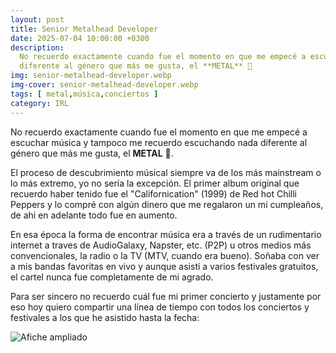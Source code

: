 ```yaml
---
layout: post
title: Senior Metalhead Developer
date: 2025-07-04 10:00:00 +0300
description:
  No recuerdo exactamente cuando fue el momento en que me empecé a escuchar música y tampoco me recuerdo escuchando nada
  diferente al género que más me gusta, el **METAL** 🤘
img: senior-metalhead-developer.webp
img-cover: senior-metalhead-developer.webp
tags: [ metal,música,conciertos ]
category: IRL
---
```


No recuerdo exactamente cuando fue el momento en que me empecé a escuchar música y tampoco me recuerdo escuchando nada
diferente al género que más me gusta, el **METAL** 🤘.

El proceso de descubrimiento músical siempre va de los más mainstream o lo más extremo, yo no sería la excepción. El
primer album original que recuerdo haber tenido fue el "Californication" (1999) de Red hot Chilli Peppers y lo compré
con algún dinero que me regalaron un mi cumpleaños, de ahi en adelante todo fue en aumento.

En esa época la forma de encontrar música era a través de un rudimentario internet a traves de AudioGalaxy, Napster,
etc. (P2P) u otros medios más convencionales, la radio o la TV (MTV, cuando era bueno). Soñaba con ver a mis bandas
favoritas en vivo y aunque asistí a varios festivales gratuitos, el cartel nunca fue completamente de mi agrado.

Para ser sincero no recuerdo cuál fue mi primer concierto y justamente por eso hoy quiero compartir una línea de tiempo
con todos los conciertos y festivales a los que he asistido hasta la fecha:

<div class="timeline" id="timeline"></div>

<script>
  const events = [
    {
      name: "Rock Fest Barcelona 2025",
      startDate: new Date("2025-06-26T00:00:00"),
      endDate: new Date("2025-06-29T00:00:00"),
      image: "/assets/images/blog/senior-metalhead-developer/20250626-rock-fest-barcelona.webp",
      type: "festival",
    },    
    {
      name: "Eluveitie + Amorphis + Dark Tranquillity + Nailed To Obscurity",
      startDate: new Date("2022-11-17T15:30:00"),
      image: "/assets/images/blog/senior-metalhead-developer/20221117-eluveitie-amorphis.webp",
      type: "concert",
    },
    {
      name: "Saurom",
      startDate: new Date("2023-10-07T10:00:00"),
      image: "/assets/images/blog/senior-metalhead-developer/20231007-saurom.webp",
      type: "concert",
    },
    {
      name: "Tierra Santa",
      startDate: new Date("2025-04-12T00:00:00"),
      image: "/assets/images/blog/senior-metalhead-developer/20250412-tierra-santa.webp",
      type: "concert",
    },
    {
      name: "Tierra Santa",
      startDate: new Date("2013-03-15T00:00:00"),
      image: "/assets/images/blog/senior-metalhead-developer/20130315-tierra-santa.webp",
      type: "concert",
    },
    {
      name: "Gigatron",
      startDate: new Date("2017-06-02T00:00:00"),
      image: "/assets/images/blog/senior-metalhead-developer/20170602-gigatron.webp",
      type: "concert",
    },
    {
      name: "Gigatron",
      startDate: new Date("2016-07-30T00:00:00"),
      image: "/assets/images/blog/senior-metalhead-developer/20160730-gigatron.webp",
      type: "concert",
    },
    {
      name: "Gigatron",
      startDate: new Date("2015-05-08T00:00:00"),
      image: "/assets/images/blog/senior-metalhead-developer/20150508-gigatron.webp",
      type: "concert",
    },
    {
      name: "Korpiklaani + Chanquen + Hordethor + Hishatana",
      startDate: new Date("2010-03-07T00:00:00"),
      image: "/assets/images/blog/senior-metalhead-developer/20100307-korpiklaani.webp",
      type: "concert",
    },
    {
      name: "Cannibal Corpse",
      startDate: new Date("2010-03-07T00:00:00"),
      image: "/assets/images/blog/senior-metalhead-developer/20100217-cannibal-corpse.webp",
      type: "concert",
    },
    {
      name: "Rhapsody + Beast In Black + Scarlet Aura",
      startDate: new Date("2018-03-18T00:00:00"),
      image: "/assets/images/blog/senior-metalhead-developer/20180320-rhapsody.webp",
      type: "concert",
    },
    {
      name: "Powerwolf + Beast In Black + Serenity",
      startDate: new Date("2016-04-03T00:00:00"),
      image: "/assets/images/blog/senior-metalhead-developer/20160403-powerwolf.webp",
      type: "concert",
    },
    {
      name: "Sabaton + Apocalyptica + Amaranthe",
      startDate: new Date("2020-02-04T00:00:00"),
      image: "/assets/images/blog/senior-metalhead-developer/20200204-sabaton.webp",
      type: "concert",
    },
    {
      name: "Therion + Imperial Age",
      startDate: new Date("2018-02-25T00:00:00"),
      image: "/assets/images/blog/senior-metalhead-developer/20180225-therion.webp",
      type: "concert",
    },
    {
      name: "Iron Maiden",
      startDate: new Date("2009-03-07T00:00:00"),
      image: "/assets/images/blog/senior-metalhead-developer/20090307-ironmaiden.webp",
      type: "concert",
    },
    {
      name: "Kiss",
      startDate: new Date("2009-04-11T00:00:00"),
      image: "/assets/images/blog/senior-metalhead-developer/20090411-kiss.webp",
      type: "concert",
    },
    {
      name: "Metallica",
      startDate: new Date("2010-03-10T00:00:00"),
      image: "/assets/images/blog/senior-metalhead-developer/20100310-metallica.webp",
      type: "concert",
    },
    {
      name: "Dark Tranquillity",
      startDate: new Date("2005-05-19T00:00:00"),
      image: "/assets/images/blog/senior-metalhead-developer/20050519_dark-tranquillity.webp",
      type: "concert",
    },
    {
      name: "Therion",
      startDate: new Date("2004-08-22T00:00:00"),
      image: "/assets/images/blog/senior-metalhead-developer/20040722-therion.webp",
      type: "concert",
    },
    {
      name: "Therion",
      startDate: new Date("2010-10-09T00:00:00"),
      image: "/assets/images/blog/senior-metalhead-developer/20101009-therion.webp",
      type: "concert",
    },
    {
      name: "Lacrimosa",
      startDate: new Date("2010-10-07T00:00:00"),
      image: "/assets/images/blog/senior-metalhead-developer/20101007-lacrimosa.webp",
      type: "concert",
    },
    {
      name: "Nightwish",
      startDate: new Date("2004-12-08T00:00:00"),
      image: "/assets/images/blog/senior-metalhead-developer/20041208-nightwish.webp",
      type: "concert",
    },
    {
      name: "Lacuna Coil",
      startDate: new Date("2010-06-12T00:00:00"),
      image: "/assets/images/blog/senior-metalhead-developer/20100612-lacuna-coil.webp",
      type: "concert",
    },
    {
      name: "Angra",
      startDate: new Date("2010-05-16T00:00:00"),
      image: "/assets/images/blog/senior-metalhead-developer/20100516-angra.webp",
      type: "concert",
    },
    {
      name: "Angra",
      startDate: new Date("2005-09-25T00:00:00"),
      image: "/assets/images/blog/senior-metalhead-developer/20050925-angra.webp",
      type: "concert",
    },
    {
      name: "Metallica + Ghost",
      startDate: new Date("2019-05-05T00:00:00"),
      image: "/assets/images/blog/senior-metalhead-developer/20190505-metallica.webp",
      type: "concert",
    },
    {
      name: "Epica",
      startDate: new Date("2008-09-13T00:00:00"),
      image: "/assets/images/blog/senior-metalhead-developer/20080913-epica.webp",
      type: "concert",
    },
    {
      name: "Stratovarius + Amaranthe + Seven Kingdoms",
      startDate: new Date("2013-04-05T00:00:00"),
      image: "/assets/images/blog/senior-metalhead-developer/20130405-stratovariuos.webp",
      type: "concert",
    },
    {
      name: "Children of Bodom + Decapitated + Medeia",
      startDate: new Date("2013-10-26T00:00:00"),
      image: "/assets/images/blog/senior-metalhead-developer/20131026-children-of-bodom.webp",
      type: "concert",
    },
    {
      name: "God Save The Queen",
      startDate: new Date("2014-10-24T00:00:00"),
      image: "/assets/images/blog/senior-metalhead-developer/20141024-god-save-the-queen.webp",
      type: "concert",
    },
    {
      name: "Tierra Santa",
      startDate: new Date("2014-12-27T00:00:00"),
      image: "/assets/images/blog/senior-metalhead-developer/20141227-tierra-santa.webp",
      type: "concert",
    },
    {
      name: "Avantasia",
      startDate: new Date("2016-03-11T00:00:00"),
      image: "/assets/images/blog/senior-metalhead-developer/20160311_avantasia.webp",
      type: "concert",
    },
    {
      name: "Rhapsody",
      startDate: new Date("2001-07-22T00:00:00"),
      image: "/assets/images/blog/senior-metalhead-developer/20010722-rhapsody.webp",
      type: "concert",
    },
    {
      name: "Amon Amarth",
      startDate: new Date("2009-05-14T00:00:00"),
      image: "/assets/images/blog/senior-metalhead-developer/20090514-amon-amarth.webp",
      type: "concert",
    },
    {
      name: "Kamelot + Xandria + Triosphere + Blackguard",
      startDate: new Date("2012-11-11T00:00:00"),
      image: "/assets/images/blog/senior-metalhead-developer/20121111-kamelot.webp",
      type: "concert",
    },
    {
      name: "Helloween + Gammaray + Shadowside",
      startDate: new Date("2013-02-28T00:00:00"),
      image: "/assets/images/blog/senior-metalhead-developer/20130228-helloween.webp",
      type: "concert",
    },
    {
      name: "Dark Moor + Sinheresy + Mindfeeder + Menzia",
      startDate: new Date("2014-02-21T00:00:00"),
      image: "/assets/images/blog/senior-metalhead-developer/20140221-dark-moor.webp",
      type: "concert",
    },
    {
      name: "Dragonforce",
      startDate: new Date("2009-05-19T00:00:00"),
      image: "/assets/images/blog/senior-metalhead-developer/20090519-dragonforce.webp",
      type: "concert",
    },
    {
      name: "Judas Priest",
      startDate: new Date("2008-11-03T00:00:00"),
      image: "/assets/images/blog/senior-metalhead-developer/20081103-judas-priest.webp",
      type: "concert",
    },
    {
      name: "Belphegor + God Dethroned + Elexorien",
      startDate: new Date("2009-09-20T00:00:00"),
      image: "/assets/images/blog/senior-metalhead-developer/20090920-belphegor.webp",
      type: "concert",
    },
    {
      name: "Testament",
      startDate: new Date("2008-05-25T00:00:00"),
      image: "/assets/images/blog/senior-metalhead-developer/20080525-testament.webp",
      type: "concert",
    },
    {
      name: "Iron Maiden",
      startDate: new Date("2008-02-28T00:00:00"),
      image: "/assets/images/blog/senior-metalhead-developer/20080228-iron-maiden.webp",
      type: "concert",
    },
    {
      name: "Kreator + Exodus",
      startDate: new Date("2009-10-11T00:00:00"),
      image: "/assets/images/blog/senior-metalhead-developer/20091011-kreator.webp",
      type: "concert",
    },
    {
      name: "Mägo de Oz + Rata Blanca + Kraken",
      startDate: new Date("2009-10-11T00:00:00"),
      image: "/assets/images/blog/senior-metalhead-developer/20041128-mago-de-oz.webp",
      type: "concert",
    },
    {
      name: "Mägo de Oz",
      startDate: new Date("2009-06-15T00:00:00"),
      image: "/assets/images/blog/senior-metalhead-developer/image-not-found.webp",
      type: "concert",
    },
    {
      name: "Mägo de Oz + Débler",
      startDate: new Date("2017-05-17T00:00:00"),
      image: "/assets/images/blog/senior-metalhead-developer/20170517-mago-de-oz.webp",
      type: "concert",
    },
    {
      name: "Bunbury",
      startDate: new Date("2012-03-16T00:00:00"),
      image: "/assets/images/blog/senior-metalhead-developer/20120316-bunbury.webp",
      type: "concert",
    },
    {
      name: "Wacken Open Air 2015",
      startDate: new Date("2015-07-30T00:00:00"),
      endDate: new Date("2015-08-01T00:00:00"),
      image: "/assets/images/blog/senior-metalhead-developer/20150730-wacken.webp",
      type: "festival",
    },
    {
      name: "Rock Fest Barcelona 2014",
      startDate: new Date("2014-07-04T00:00:00"),
      endDate: new Date("2014-07-05T00:00:00"),
      image: "/assets/images/blog/senior-metalhead-developer/20140704-rock-fest-barcelona.webp",
      type: "festival",
    },
    {
      name: "Rock Fest Barcelona 2015",
      startDate: new Date("2015-07-23T00:00:00"),
      endDate: new Date("2015-07-25T00:00:00"),
      image: "/assets/images/blog/senior-metalhead-developer/20150723-rock-fest-barcelona.webp",
      type: "festival",
    },
    {
      name: "Rock Fest Barcelona 2016",
      startDate: new Date("2016-07-15T00:00:00"),
      endDate: new Date("2016-07-17T00:00:00"),
      image: "/assets/images/blog/senior-metalhead-developer/20160715-rock-fest-barcelona.webp",
      type: "festival",
    },
    {
      name: "Rock Fest Barcelona 2017",
      startDate: new Date("2017-06-30T00:00:00"),
      endDate: new Date("2017-07-02T00:00:00"),
      image: "/assets/images/blog/senior-metalhead-developer/20170630-rock-fest-barcelona.webp",
      type: "festival",
    },
    {
      name: "Rock Fest Barcelona 2018",
      startDate: new Date("2018-07-05T00:00:00"),
      endDate: new Date("2018-07-07T00:00:00"),
      image: "/assets/images/blog/senior-metalhead-developer/20180705-rock-fest-barcelona.webp",
      type: "festival",
    },
    {
      name: "Rock Fest Barcelona 2022",
      startDate: new Date("2022-06-30T00:00:00"),
      endDate: new Date("2022-07-02T00:00:00"),
      image: "/assets/images/blog/senior-metalhead-developer/20220630-rock-fest-barcelona.webp",
      type: "festival",
    },
    {
      name: "Rock Fest Barcelona 2024",
      startDate: new Date("2024-07-07T00:00:00"),
      image: "/assets/images/blog/senior-metalhead-developer/20240707-rock-fest-barcelona.webp",
      type: "festival",
    },
    {
      name: "Sonisphere",
      startDate: new Date("2013-06-01T00:00:00"),
      image: "/assets/images/blog/senior-metalhead-developer/20130601-sonisphere.webp",
      type: "festival",
    },
    {
      name: "Leyendas del Rock 2013",
      startDate: new Date("2013-08-08T00:00:00"),
      endDate: new Date("2013-08-10T00:00:00"),
      image: "/assets/images/blog/senior-metalhead-developer/20130808-leyendas-del-rock.webp",
      type: "festival",
    },
    {
      name: "Leyendas del Rock 2015",
      startDate: new Date("2015-08-05T00:00:00"),
      endDate: new Date("2015-08-08T00:00:00"),
      image: "/assets/images/blog/senior-metalhead-developer/20150805-leyendas-del-rock.webp",
      type: "festival",
    },
    {
      name: "Leyendas del Rock 2016",
      startDate: new Date("2016-08-10T00:00:00"),
      endDate: new Date("2016-08-13T00:00:00"),
      image: "/assets/images/blog/senior-metalhead-developer/20160810-leyendas-del-rock.webp",
      type: "festival",
    },
    {
      name: "Leyendas del Rock 2017",
      startDate: new Date("2017-08-09T00:00:00"),
      endDate: new Date("2017-08-12T00:00:00"),
      image: "/assets/images/blog/senior-metalhead-developer/20170809-leyendas-del-rock.webp",
      type: "festival",
    },
    {
      name: "Leyendas del Rock 2018",
      startDate: new Date("2018-08-08T00:00:00"),
      endDate: new Date("2018-08-11T00:00:00"),
      image: "/assets/images/blog/senior-metalhead-developer/20180808-leyendas-del-rock.webp",
      type: "festival",
    },
    {
      name: "Leyendas del Rock 2022",
      startDate: new Date("2022-08-03T00:00:00"),
      endDate: new Date("2022-08-06T00:00:00"),
      image: "/assets/images/blog/senior-metalhead-developer/20220803-leyendas-del-rock.webp",
      type: "festival",
    },
    {
      name: "Leyendas del Rock 2024",
      startDate: new Date("2024-08-07T00:00:00"),
      endDate: new Date("2024-08-10T00:00:00"),
      image: "/assets/images/blog/senior-metalhead-developer/20240807-leyendas-del-rock.webp",
      type: "festival",
    },
    {
      name: "Hellfest 2016",
      startDate: new Date("2016-06-20T00:00:00"),
      endDate: new Date("2016-06-22T00:00:00"),
      image: "/assets/images/blog/senior-metalhead-developer/20140620-hellfest.webp",
      type: "festival",
    },
    {
      name: "Metaldays 2013",
      startDate: new Date("2013-07-21T00:00:00"),
      endDate: new Date("2013-07-27T00:00:00"),
      image: "/assets/images/blog/senior-metalhead-developer/20130721-metaldays.webp",
      type: "festival",
    },
    {
      name: "Rock al Parque 2011",
      startDate: new Date("2011-06-01T00:00:00"),
      endDate: new Date("2011-06-04T00:00:00"),
      image: "/assets/images/blog/senior-metalhead-developer/20110601-rock-al-parque.webp",
      type: "festival",
    },
    {
      name: "Rock al Parque 2010",
      startDate: new Date("2010-07-03T00:00:00"),
      endDate: new Date("2010-07-05T00:00:00"),
      image: "/assets/images/blog/senior-metalhead-developer/20100703-rock-al-parque.webp",
      type: "festival",
    },
    {
      name: "Rock al Parque 2009",
      startDate: new Date("2009-06-27T00:00:00"),
      endDate: new Date("2009-06-29T00:00:00"),
      image: "/assets/images/blog/senior-metalhead-developer/20090627-rock-al-parque.webp",
      type: "festival",
    },
    {
      name: "Rock al Parque 2008",
      startDate: new Date("2008-11-01T00:00:00"),
      endDate: new Date("2008-11-03T00:00:00"),
      image: "/assets/images/blog/senior-metalhead-developer/20081101-rock-al-parque.webp",
      type: "festival",
    },
    {
      name: "Rock al Parque 2006",
      startDate: new Date("2006-10-14T00:00:00"),
      endDate: new Date("2006-10-16T00:00:00"),
      image: "/assets/images/blog/senior-metalhead-developer/20061014-rock-al-parque.webp",
      type: "festival",
    },
    {
      name: "Rock al Parque 2005",
      startDate: new Date("2005-10-15T00:00:00"),
      endDate: new Date("2005-10-17T00:00:00"),
      image: "/assets/images/blog/senior-metalhead-developer/20051015-rock-al-parque.webp",
      type: "festival",
    },
    {
      name: "Rock al Parque 2004",
      startDate: new Date("2004-10-30T00:00:00"),
      endDate: new Date("2004-11-01T00:00:00"),
      image: "/assets/images/blog/senior-metalhead-developer/20041030-rock-al-parque.webp",
      type: "festival",
    },
    {
      name: "Nargaroth",
      startDate: new Date("2009-04-26T00:00:00"),
      image: "/assets/images/blog/senior-metalhead-developer/20090426-nargaroth.webp",
      type: "concert",
    },
    {
      name: "Congregation Fest 3",
      startDate: new Date("2010-05-22T00:00:00"),
      image: "/assets/images/blog/senior-metalhead-developer/20100522-congregation-fest-3.webp",
      type: "festival",
    },
    {
      name: "Metalmania Colombia 2007",
      startDate: new Date("2007-06-30T00:00:00"),
      endDate: new Date("2007-07-01T00:00:00"),
      image: "/assets/images/blog/senior-metalhead-developer/20070630-metalmania.webp",
      type: "festival",
    },
    {
      name: "Evocación A Símbolos del Rock Nacional",
      startDate: new Date("2006-11-19T00:00:00"),
      image: "/assets/images/blog/senior-metalhead-developer/20061119-evocacion.webp",
      type: "festival",
    },
    {
      name: "After Forever",
      startDate: new Date("2005-07-06T00:00:00"),
      image: "/assets/images/blog/senior-metalhead-developer/20050706-after-forever.webp",
      type: "concert",
    },
    {
      name: "Destruction",
      startDate: new Date("2006-04-14T00:00:00"),
      image: "/assets/images/blog/senior-metalhead-developer/20060414-destruction.webp",
      type: "concert",
    },
    {
      name: "Rata Blanca + Krönös",
      startDate: new Date("2004-07-31T00:00:00"),
      image: "/assets/images/blog/senior-metalhead-developer/20040731-rata-blanca.webp",
      type: "concert",
    },
    {
      name: "Tierra Santa",
      startDate: new Date("2024-01-19T00:00:00"),
      image: "/assets/images/blog/senior-metalhead-developer/20240112-tierra-santa.webp",
      type: "concert",
    },
    {
      name: "Rafael Bittencourt",
      startDate: new Date("2008-12-06T00:00:00"),
      image: "/assets/images/blog/senior-metalhead-developer/image-not-found.webp",
      type: "concert",
    },
    {
      name: "Metalmania Colombia 2006",
      startDate: new Date("2006-06-24T00:00:00"),
      endDate: new Date("2006-06-25T00:00:00"),
      image: "/assets/images/blog/senior-metalhead-developer/image-not-found.webp",
      type: "festival",
    },
    {
      name: "Dark Tranquillity",
      startDate: new Date("2008-06-16T00:00:00"),
      image: "/assets/images/blog/senior-metalhead-developer/20080616-dark-tranquillity.webp",
      type: "concert",
    },
    {
      name: "The Offspring",
      startDate: new Date("2004-10-29T00:00:00"),
      image: "/assets/images/blog/senior-metalhead-developer/20041029-the-offspring.webp",
      type: "concert",
    },
    {
      name: "Magö de Oz",
      startDate: new Date("2004-03-21T00:00:00"),
      image: "/assets/images/blog/senior-metalhead-developer/image-not-found.webp",
      type: "concert",
    },
    {
      name: "Avalanch",
      startDate: new Date("2010-08-15T00:00:00"),
      image: "/assets/images/blog/senior-metalhead-developer/20100815-avalanch.webp",
      type: "concert",
    },
    {
      name: "Sagar Fest",
      startDate: new Date("2009-12-04T00:00:00"),
      image: "/assets/images/blog/senior-metalhead-developer/20091204-sagarfest.webp",
      type: "festival",
    },
    {
      name: "Inquisition",
      startDate: new Date("2009-07-13T00:00:00"),
      image: "/assets/images/blog/senior-metalhead-developer/20090713-inquisition.webp",
      type: "festival",
    },
    {
      name: "Arch Enemy + Neurosis + Desecrate + AngerShield",
      startDate: new Date("2009-04-30T00:00:00"),
      image: "/assets/images/blog/senior-metalhead-developer/20090430-arch-enemy.webp",
      type: "festival",
    }
  ].sort((a, b) => new Date(a.startDate) - new Date(b.startDate));

function formatDateYMD(date) {
    const y = date.getFullYear();
    const m = String(date.getMonth() + 1).padStart(2, '0');
    const d = String(date.getDate()).padStart(2, '0');
    return `${y}-${m}-${d}`;
}

const timeline = document.getElementById("timeline");
let lastYear = null;

events.forEach(event => {
    const eventYear = new Date(event.startDate).getFullYear();

    if (eventYear !== lastYear) {
        const yearDiv = document.createElement("div");
        yearDiv.className = "year-marker";
        yearDiv.textContent = eventYear;
        timeline.appendChild(yearDiv);
        lastYear = eventYear;
      }

    const el = document.createElement("div");
    el.className = "event " + event.type;
    let dateDisplay = formatDateYMD(event.startDate);

    if (event.type === "festival" && event.endDate) {
        dateDisplay = `${formatDateYMD(event.startDate)} - ${formatDateYMD(event.endDate)}`;
    }
    
    el.innerHTML = `
      <div class="event-content">
        <img loading="lazy" class="expandible" src="${event.image}" alt="${event.name}">
        <div class="event-details">
          <h3>${event.name}</h3>
          <time>${dateDisplay}</time>
        </div>
      </div>
    `;
    timeline.appendChild(el);
});
</script>




<script type="text/javascript">

document.addEventListener("DOMContentLoaded", function () {
  
 const modal = document.getElementById("modal");
const modalImg = document.getElementById("modal-img");

  // Al hacer click en cualquier imagen con clase "expandible"
  document.addEventListener("click", function(e) {
    if (e.target.classList.contains("expandible")) {
      modalImg.src = e.target.src;
      modal.classList.add("show");
    } else if (e.target === modal) {
      modal.classList.remove("show");
    }
  });

  // Cerrar con tecla ESC
  document.addEventListener("keydown", function(e) {
    if (e.key === "Escape") {
      modal.classList.remove("show");
    }
  });

  });

function formatDateToYMD(date) {
  const year = date.getFullYear();
  const month = String(date.getMonth() + 1).padStart(2, '0'); // Mes comienza en 0
  const day = String(date.getDate()).padStart(2, '0');

  return `${year}-${month}-${day}`;
}

</script>

<div class="image-modal" id="modal">
  <img id="modal-img" src="" alt="Afiche ampliado">
</div>